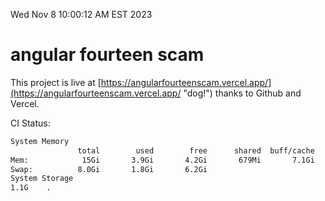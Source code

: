 Wed Nov  8 10:00:12 AM EST 2023

# angular fourteen scam


This project is live at [https://angularfourteenscam.vercel.app/](https://angularfourteenscam.vercel.app/ "dog!") thanks to Github and Vercel.

CI Status: 

```bash
System Memory
               total        used        free      shared  buff/cache   available
Mem:            15Gi       3.9Gi       4.2Gi       679Mi       7.1Gi        10Gi
Swap:          8.0Gi       1.8Gi       6.2Gi
System Storage
1.1G	.
```
